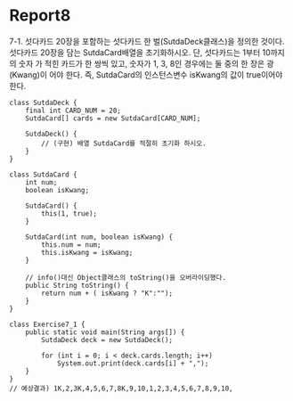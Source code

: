 <h1>Report8</h1>
7-1.
섯다카드 20장을 포함하는 섯다카드 한 벌(SutdaDeck클래스)을 정의한 것이다. 
섯다카드 20장을 담는 SutdaCard배열을 초기화하시오.
단, 섯다카드는 1부터 10까지의 숫자 가 적힌 카드가 한 쌍씩 있고, 숫자가 1, 3, 8인 경우에는 둘 중의 한 장은 광(Kwang)이 어야 한다. 
즉, SutdaCard의 인스턴스변수 isKwang의 값이 true이어야 한다.

    class SutdaDeck {
        final int CARD_NUM = 20;
        SutdaCard[] cards = new SutdaCard[CARD_NUM];

        SutdaDeck() {
            // (구현) 배열 SutdaCard를 적절히 초기화 하시오.
        }
    }

    class SutdaCard {
        int num;
        boolean isKwang;

        SutdaCard() {
            this(1, true);
        }

        SutdaCard(int num, boolean isKwang) {
            this.num = num;
            this.isKwang = isKwang;
        }

        // info()대신 Object클래스의 toString()을 오버라이딩했다. 
        public String toString() {
            return num + ( isKwang ? "K":""); 
        }
    }

    class Exercise7_1 {
        public static void main(String args[]) {
            SutdaDeck deck = new SutdaDeck();

            for (int i = 0; i < deck.cards.length; i++)
                System.out.print(deck.cards[i] + ",");
        }
    }
    // 예상결과) 1K,2,3K,4,5,6,7,8K,9,10,1,2,3,4,5,6,7,8,9,10,
